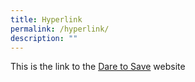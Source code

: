 ```yaml
---
title: Hyperlink
permalink: /hyperlink/
description: ""
---
```

This is the link to the [Dare to Save](www.daretosave.sg) website